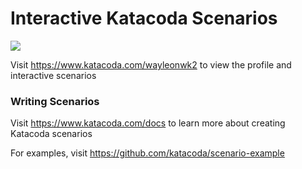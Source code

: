 # Interactive Katacoda Scenarios

[![](http://shields.katacoda.com/katacoda/wayleonwk2/count.svg)](https://www.katacoda.com/wayleonwk2 "Get your profile on Katacoda.com")

Visit https://www.katacoda.com/wayleonwk2 to view the profile and interactive scenarios

### Writing Scenarios
Visit https://www.katacoda.com/docs to learn more about creating Katacoda scenarios

For examples, visit https://github.com/katacoda/scenario-example
